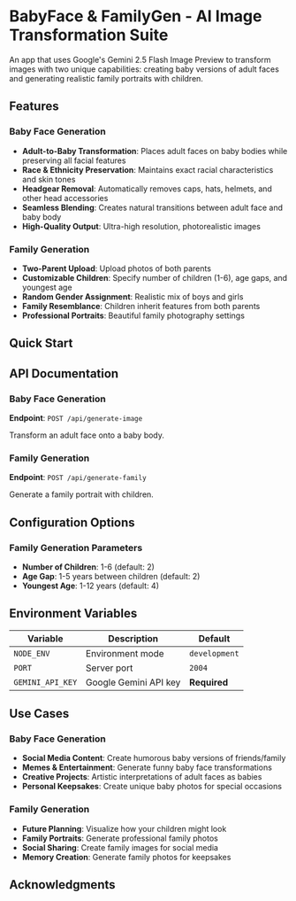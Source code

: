 # BabyFace & FamilyGen - AI Image Transformation Suite

An app that uses Google's Gemini 2.5 Flash Image Preview to transform images with two unique capabilities: creating baby versions of adult faces and generating realistic family portraits with children.

## Features

###  Baby Face Generation
- **Adult-to-Baby Transformation**: Places adult faces on baby bodies while preserving all facial features
- **Race & Ethnicity Preservation**: Maintains exact racial characteristics and skin tones
- **Headgear Removal**: Automatically removes caps, hats, helmets, and other head accessories
- **Seamless Blending**: Creates natural transitions between adult face and baby body
- **High-Quality Output**: Ultra-high resolution, photorealistic images

### Family Generation
- **Two-Parent Upload**: Upload photos of both parents
- **Customizable Children**: Specify number of children (1-6), age gaps, and youngest age
- **Random Gender Assignment**: Realistic mix of boys and girls
- **Family Resemblance**: Children inherit features from both parents
- **Professional Portraits**: Beautiful family photography settings

##  Quick Start

## API Documentation

### Baby Face Generation

**Endpoint**: `POST /api/generate-image`

Transform an adult face onto a baby body.


### Family Generation

**Endpoint**: `POST /api/generate-family`

Generate a family portrait with children.

##  Configuration Options

### Family Generation Parameters
- **Number of Children**: 1-6 (default: 2)
- **Age Gap**: 1-5 years between children (default: 2)
- **Youngest Age**: 1-12 years (default: 4)


##  Environment Variables

| Variable | Description | Default |
|----------|-------------|---------|
| `NODE_ENV` | Environment mode | `development` |
| `PORT` | Server port | `2004` |
| `GEMINI_API_KEY` | Google Gemini API key | **Required** |


## Use Cases

### Baby Face Generation
- **Social Media Content**: Create humorous baby versions of friends/family
- **Memes & Entertainment**: Generate funny baby face transformations
- **Creative Projects**: Artistic interpretations of adult faces as babies
- **Personal Keepsakes**: Create unique baby photos for special occasions

### Family Generation
- **Future Planning**: Visualize how your children might look
- **Family Portraits**: Generate professional family photos
- **Social Sharing**: Create family images for social media
- **Memory Creation**: Generate family photos for keepsakes


##  Acknowledgments
